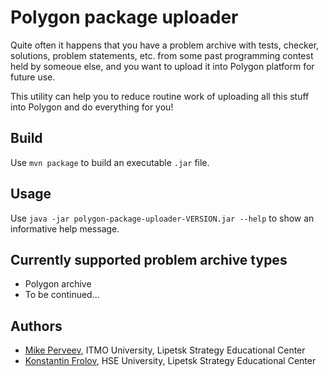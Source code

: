 # Polygon package uploader

Quite often it happens that you have a problem archive with tests, checker, solutions, problem statements, etc.
from some past programming contest held by someoue else, and you want to upload it into Polygon platform for future use.

This utility can help you to reduce routine work of uploading all this stuff into Polygon and do everything for you!

## Build

Use `mvn package` to build an executable `.jar` file.

## Usage

Use `java -jar polygon-package-uploader-VERSION.jar --help` to show an informative help message.

## Currently supported problem archive types

- Polygon archive
- To be continued...

## Authors

- [Mike Perveev](https://github.com/perveevm), ITMO University, Lipetsk Strategy Educational Center
- [Konstantin Frolov](https://github.com/Nybik), HSE University, Lipetsk Strategy Educational Center

